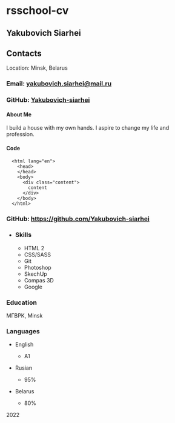 
# rsschool-cv

## Yakubovich Siarhei

## Contacts

Location: Minsk, Belarus

### Email: yakubovich.siarhei@mail.ru

### GitHub: [Yakubovich-siarhei](https://github.com/Yakubovich-siarhei/ "https://github.com/Yakubovich-siarhei/")

#### About Me

I build a house with my own hands.
I aspire to change my life and profession.

#### Code

```text
  <html lang="en">
    <head>
    </head>
    <body>
      <div class="content">
        content
      </div>
    </body>
  </html>
```

### GitHub: <https://github.com/Yakubovich-siarhei>

* ### Skills

  * HTML 2
  * CSS/SASS
  * Git
  * Photoshop
  * SkechUp
  * Compas 3D
  * Google

### Education

 МГВРК, Minsk

### Languages

* English
  * A1

* Rusian
  * 95%

* Belarus

  * 80%

2022
